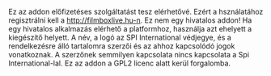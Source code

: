 Ez az addon előfizetéses szolgáltatást tesz elérhetővé. Ezért a hsználatához regisztrálni kell a http://filmboxlive.hu-n. Ez nem egy hivatalos addon! Ha egy hivatalos alkalmazás elérhető a platformhoz, használja azt ehelyett a kiegészítő helyett. A név, a logó az SPI International védjegye, és a rendelkezésre álló tartalomra szerzői és az ahhoz kapcsolódó jogok vonatkoznak.  A szerzőnek semmilyen kapcsolata nincs kapcsolata a Spi International-lal. Ez az addon a GPL2 licenc alatt kerül forgalomba.
